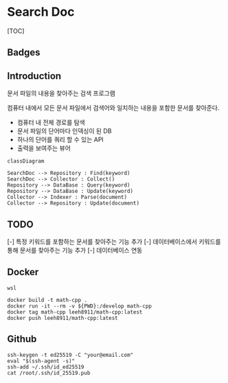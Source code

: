 # Search Doc
[TOC]

## Badges

## Introduction
문서 파일의 내용을 찾아주는 검색 프로그램

컴퓨터 내에서 모든 문서 파일에서 검색어와 일치하는 내용을 포함한 문서를 찾아준다.

* 컴퓨터 내 전체 경로를 탐색
* 문서 파일의 단어마다 인덱싱이 된 DB
* 하나의 단어를 쿼리 할 수 있는 API
* 출력을 보여주는 뷰어

```mermaid
classDiagram

SearchDoc --> Repository : Find(keyword)
SearchDoc --> Collector : Collect()
Repository --> DataBase : Query(keyword)
Repository --> DataBase : Update(keyword)
Collector --> Indexer : Parse(document)
Collector --> Repository : Update(document)

```

## TODO
[-] 특정 키워드를 포함하는 문서를 찾아주는 기능 추가 
[-] 데이터베이스에서 키워드를 통해 문서를 찾아주는 기능 추가
[-] 데이터베이스 연동

## Docker

```terminal
wsl

docker build -t math-cpp .
docker run -it --rm -v ${PWD}:/develop math-cpp
docker tag math-cpp leeh8911/math-cpp:latest
docker push leeh8911/math-cpp:latest
```

## Github

```terminal
ssh-keygen -t ed25519 -C "your@email.com"
eval "$(ssh-agent -s)"
ssh-add ~/.ssh/id_ed25519
cat /root/.ssh/id_25519.pub
```
